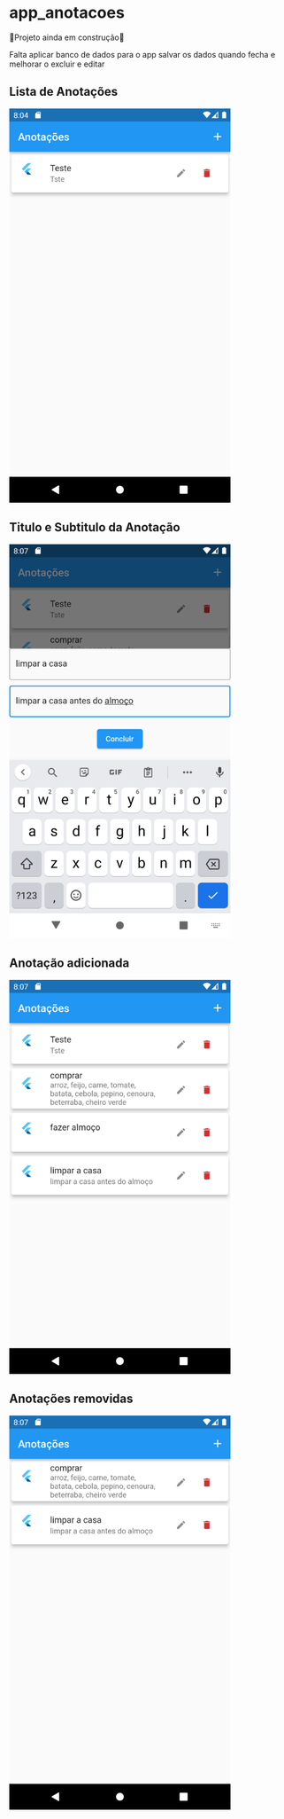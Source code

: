 # app_anotacoes

🚧Projeto ainda em construção🚧

Falta aplicar banco de dados para o app salvar os dados quando fecha e melhorar o excluir e editar

<div >
<h2>Lista de Anotações</h2>
<img src='assetsRM/1.png' width='400px'/>


<h2>Titulo e Subtitulo da Anotação</h2>
<img src='assetsRM/2.png' width='400px'/>

<h2>Anotação adicionada</h2>
<img src='assetsRM/3.png' width='400px'/>

<h2>Anotações removidas</h2>
<img src='assetsRM/4.png' width='400px'/>
</div>
